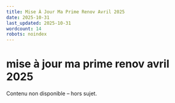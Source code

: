 ```yaml
---
title: Mise À Jour Ma Prime Renov Avril 2025
date: 2025-10-31
last_updated: 2025-10-31
wordcount: 14
robots: noindex
---
```


# mise à jour ma prime renov avril 2025

Contenu non disponible – hors sujet.